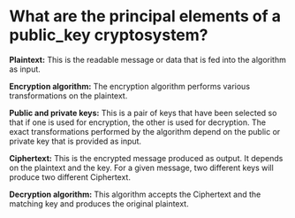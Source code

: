 # What are the principal elements of a public_key cryptosystem?
**Plaintext:** This is the readable message or data that is fed into the algorithm as input.

**Encryption algorithm:** The encryption algorithm performs various transformations on the plaintext.

**Public and private keys:** This is a pair of keys that have been selected so that if one is used for encryption, the other is
used for decryption. The exact transformations performed by the algorithm depend on the public or private key that is provided 
as input.

**Ciphertext:** This is the encrypted message produced as output. It depends on the plaintext and the key. For a given message,
two different keys will produce two different Ciphertext.

**Decryption algorithm:** This algorithm accepts the Ciphertext and the matching key and produces the original plaintext.
